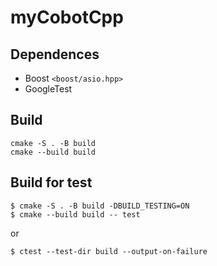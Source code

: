 # myCobotCpp


## Dependences

* Boost `<boost/asio.hpp>`
* GoogleTest

## Build

```
cmake -S . -B build
cmake --build build
```


## Build for test

```
$ cmake -S . -B build -DBUILD_TESTING=ON
$ cmake --build build -- test
```

or

```
$ ctest --test-dir build --output-on-failure
```